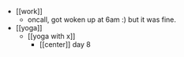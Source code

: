 - [[work]]
  - oncall, got woken up at 6am :) but it was fine.
- [[yoga]]
  - [[yoga with x]]
    - [[center]] day 8
